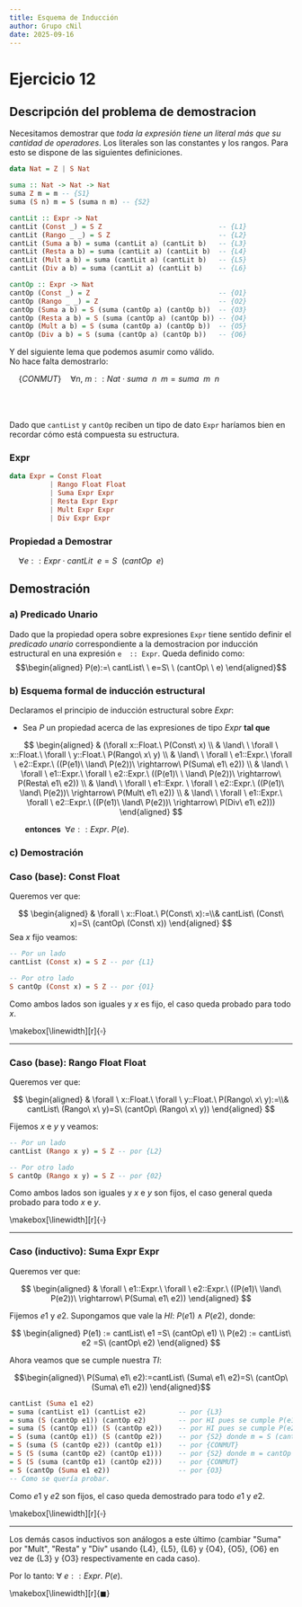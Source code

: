 ```yaml
---
title: Esquema de Inducción
author: Grupo cNil
date: 2025-09-16
---
```


# Ejercicio 12
## Descripción del problema de demostracion
Necesitamos demostrar que *toda la expresión tiene un literal más que su cantidad de operadores*. Los literales son las constantes y los rangos. Para esto se dispone de las siguientes definiciones.

```haskell
data Nat = Z | S Nat

suma :: Nat -> Nat -> Nat
suma Z m = m -- {S1}
suma (S n) m = S (suma n m) -- {S2}

cantLit :: Expr -> Nat
cantLit (Const _) = S Z                             -- {L1}
cantLit (Rango _ _) = S Z                           -- {L2}
cantLit (Suma a b) = suma (cantLit a) (cantLit b)   -- {L3}
cantLit (Resta a b) = suma (cantLit a) (cantLit b)  -- {L4}
cantLit (Mult a b) = suma (cantLit a) (cantLit b)   -- {L5}
cantLit (Div a b) = suma (cantLit a) (cantLit b)    -- {L6}

cantOp :: Expr -> Nat
cantOp (Const _) = Z                                -- {O1}
cantOp (Rango _ _) = Z                              -- {O2}
cantOp (Suma a b) = S (suma (cantOp a) (cantOp b))  -- {O3}
cantOp (Resta a b) = S (suma (cantOp a) (cantOp b)) -- {O4}
cantOp (Mult a b) = S (suma (cantOp a) (cantOp b))  -- {O5}
cantOp (Div a b) = S (suma (cantOp a) (cantOp b))   -- {O6}
```

Y del siguiente lema que podemos asumir como válido.\
No hace falta demostrarlo:


$\quad\{CONMUT\}\quad \forall n,\ m ::Nat\ ·\ suma\ \ n\ \ m = suma\ \ m\ \ n$

\
\
\
Dado que `cantList` y `cantOp` reciben un tipo de dato `Expr` haríamos bien en recordar cómo está compuesta su estructura.

### Expr
```haskell
data Expr = Const Float
          | Rango Float Float  
          | Suma Expr Expr
          | Resta Expr Expr
          | Mult Expr Expr
          | Div Expr Expr
```

### Propiedad a Demostrar

$\quad\forall e :: Expr\ ·\ cantLit\ \ e=S\ \ (cantOp\ \ e)$


## Demostración
### a) Predicado Unario
Dado que la propiedad opera sobre expresiones `Expr` tiene sentido definir el *predicado unario* correspondiente a la demostracion por inducción estructural en una expresión `e 
:: Expr`. Queda definido como: $$\begin{aligned} P(e):=\ cantList\ \ e=S\ \ (cantOp\ \ e) \end{aligned}$$

### b) Esquema formal de inducción estructural
Declaramos el principio de inducción estructural sobre $Expr$:

-   Sea $P$ un propiedad acerca de las expresiones de tipo $Expr$ **tal que**

$$
\begin{aligned}
& (\forall x::Float.\ P(Const\ x) \\
& \land\ \ \forall \ x::Float.\ \forall \ y::Float.\ P(Rango\ x\ y) \\
& \land\ \ \forall \ e1::Expr.\ \forall \ e2::Expr.\ ((P(e1)\ \land\ P(e2))\ \rightarrow\ P(Suma\ e1\ e2)) \\
& \land\ \ \forall \ e1::Expr.\ \forall \ e2::Expr.\ ((P(e1)\ \ \land\ P(e2))\ \rightarrow\ P(Resta\ e1\ e2)) \\
& \land\ \ \forall \ e1::Expr. \ \forall \ e2::Expr.\ ((P(e1)\ \land\ P(e2))\ \rightarrow\ P(Mult\ e1\ e2)) \\
& \land\ \ \forall \ e1::Expr.\ \forall \ e2::Expr.\ ((P(e1)\ \land\ P(e2))\ \rightarrow\  P(Div\ e1\ e2)))
\end{aligned}
$$

&nbsp;&nbsp;&nbsp;&nbsp;&nbsp;&nbsp; **entonces** $\ \forall e::Expr.\ P(e).$

### c) Demostración

### Caso (base): Const Float

Queremos ver que:

$$
\begin{aligned}
& \forall \ x::Float.\ P(Const\ x):=\\& cantList\ (Const\ x)=S\ (cantOp\ (Const\ x))
\end{aligned}
$$
Sea $x$ fijo veamos:
```haskell
-- Por un lado
cantList (Const x) = S Z -- por {L1}

-- Por otro lado
S cantOp (Const x) = S Z -- por {O1}  
```

Como ambos lados son iguales y $x$ es fijo, el caso queda probado para todo $x$.

\makebox[\linewidth][r]{$\square$}

---


### Caso (base): Rango Float Float

Queremos ver que:

$$
\begin{aligned}
& \forall \ x::Float.\ \forall \ y::Float.\ P(Rango\ x\ y):=\\& cantList\ (Rango\ x\ y)=S\ (cantOp\ (Rango\ x\ y))
\end{aligned}
$$

Fijemos $x$ e $y$ y veamos: 

```haskell
-- Por un lado
cantList (Rango x y) = S Z -- por {L2}

-- Por otro lado
S cantOp (Rango x y) = S Z -- por {02} 
```

Como ambos lados son iguales y $x$ e $y$ son fijos, el caso general queda probado para todo $x$ e $y$. 

\makebox[\linewidth][r]{$\square$}

---


### Caso (inductivo): Suma Expr Expr

Queremos ver que: 

$$
\begin{aligned}
& \forall \ e1::Expr.\ \forall \ e2::Expr.\ ((P(e1)\ \land\ P(e2))\ \rightarrow\ P(Suma\ e1\ e2))
\end{aligned}
$$

Fijemos $e1$ y $e2$. Supongamos que vale la $HI:$ $P(e1) \land P(e2)$, donde: 

$$
\begin{aligned}
P(e1) := cantList\ e1 =S\ (cantOp\ e1)  \\
P(e2) := cantList\ e2 =S\ (cantOp\ e2)
\end{aligned}
$$

Ahora veamos que se cumple nuestra $TI$: 

$$\begin{aligned}\ P(Suma\ e1\ e2):=cantList\ (Suma\ e1\ e2)=S\ (cantOp\ (Suma\ e1\ e2)) \end{aligned}$$

```haskell
cantList (Suma e1 e2) 
= suma (cantList e1) (cantList e2)        -- por {L3}
= suma (S (cantOp e1)) (cantOp e2)        -- por HI pues se cumple P(e1)
= suma (S (cantOp e1)) (S (cantOp e2))    -- por HI pues se cumple P(e2)
= S (suma (cantOp e1)) (S (cantOp e2))    -- por {S2} donde m = S (cantOp e2) 
= S (suma (S (cantOp e2)) (cantOp e1))    -- por {CONMUT}
= S (S (suma (cantOp e2) (cantOp e1)))    -- por {S2} donde m = cantOp e1
= S (S (suma (cantOp e1) (cantOp e2)))    -- por {CONMUT}
= S (cantOp (Suma e1 e2))                 -- por {O3} 
-- Como se quería probar.
```

Como $e1$ y $e2$ son fijos, el caso queda demostrado para todo $e1$ y $e2$.

\makebox[\linewidth][r]{$\square$}

---

Los demás casos inductivos son análogos a este último (cambiar "Suma" por "Mult", "Resta" y "Div" usando {L4}, {L5}, {L6} y {O4}, {O5}, {O6} en vez de {L3} y {O3} respectivamente en cada caso). 

Por lo tanto: $\forall\ e::Expr.\ P(e).$

\makebox[\linewidth][r]{$\blacksquare$}